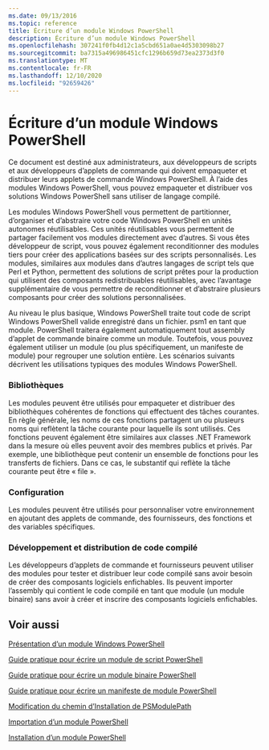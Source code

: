 ```yaml
---
ms.date: 09/13/2016
ms.topic: reference
title: Écriture d’un module Windows PowerShell
description: Écriture d’un module Windows PowerShell
ms.openlocfilehash: 307241f0fb4d12c1a5cbd651a0ae4d5303098b27
ms.sourcegitcommit: ba7315a496986451cfc1296b659d73ea2373d3f0
ms.translationtype: MT
ms.contentlocale: fr-FR
ms.lasthandoff: 12/10/2020
ms.locfileid: "92659426"
---
```

# <a name="writing-a-windows-powershell-module"></a>Écriture d’un module Windows PowerShell

Ce document est destiné aux administrateurs, aux développeurs de scripts et aux développeurs d’applets de commande qui doivent empaqueter et distribuer leurs applets de commande Windows PowerShell. À l’aide des modules Windows PowerShell, vous pouvez empaqueter et distribuer vos solutions Windows PowerShell sans utiliser de langage compilé.

Les modules Windows PowerShell vous permettent de partitionner, d’organiser et d’abstraire votre code Windows PowerShell en unités autonomes réutilisables. Ces unités réutilisables vous permettent de partager facilement vos modules directement avec d’autres. Si vous êtes développeur de script, vous pouvez également reconditionner des modules tiers pour créer des applications basées sur des scripts personnalisés. Les modules, similaires aux modules dans d’autres langages de script tels que Perl et Python, permettent des solutions de script prêtes pour la production qui utilisent des composants redistribuables réutilisables, avec l’avantage supplémentaire de vous permettre de reconditionner et d’abstraire plusieurs composants pour créer des solutions personnalisées.

Au niveau le plus basique, Windows PowerShell traite tout code de script Windows PowerShell valide enregistré dans un fichier. psm1 en tant que module. PowerShell traitera également automatiquement tout assembly d’applet de commande binaire comme un module. Toutefois, vous pouvez également utiliser un module (ou plus spécifiquement, un manifeste de module) pour regrouper une solution entière. Les scénarios suivants décrivent les utilisations typiques des modules Windows PowerShell.

### <a name="libraries"></a>Bibliothèques

Les modules peuvent être utilisés pour empaqueter et distribuer des bibliothèques cohérentes de fonctions qui effectuent des tâches courantes. En règle générale, les noms de ces fonctions partagent un ou plusieurs noms qui reflètent la tâche courante pour laquelle ils sont utilisés. Ces fonctions peuvent également être similaires aux classes .NET Framework dans la mesure où elles peuvent avoir des membres publics et privés. Par exemple, une bibliothèque peut contenir un ensemble de fonctions pour les transferts de fichiers. Dans ce cas, le substantif qui reflète la tâche courante peut être « file ».

### <a name="configuration"></a>Configuration

Les modules peuvent être utilisés pour personnaliser votre environnement en ajoutant des applets de commande, des fournisseurs, des fonctions et des variables spécifiques.

### <a name="compiled-code-development-and-distribution"></a>Développement et distribution de code compilé

Les développeurs d’applets de commande et fournisseurs peuvent utiliser des modules pour tester et distribuer leur code compilé sans avoir besoin de créer des composants logiciels enfichables. Ils peuvent importer l’assembly qui contient le code compilé en tant que module (un module binaire) sans avoir à créer et inscrire des composants logiciels enfichables.

## <a name="see-also"></a>Voir aussi

[Présentation d’un module Windows PowerShell](./understanding-a-windows-powershell-module.md)

[Guide pratique pour écrire un module de script PowerShell](./how-to-write-a-powershell-script-module.md)

[Guide pratique pour écrire un module binaire PowerShell](./how-to-write-a-powershell-binary-module.md)

[Guide pratique pour écrire un manifeste de module PowerShell](how-to-write-a-powershell-module-manifest.md)

[Modification du chemin d’Installation de PSModulePath](./modifying-the-psmodulepath-installation-path.md)

[Importation d’un module PowerShell](./importing-a-powershell-module.md)

[Installation d’un module PowerShell](./installing-a-powershell-module.md)
